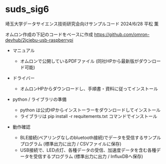 # suds_sig6
埼玉大学データサイエンス技術研究会向けサンプルコード
2024/6/28 平松 薫

オムロン作成の下記のコードをベースに作成
https://github.com/omron-devhub/2jciebu-usb-raspberrypi

* マニュアル
  * オムロンで公開しているPDFファイル (同社HPから最新版がダウンロード可能)
* ドライバー
  * オムロンHPからダウンロードし、手順書・資料に従ってインストール
* python / ライブラリの準備
  * python は公式HPからインストーラーをダウンロードしてインストール
  * ライブラリは pip install -r requitements.txt コマンドでインストール

* 動作確認
  * BLE接続(ペアリングなしのbluetooth接続)でデータを受信するサンプルプログラム (標準出力に出力 / CSVファイルに保存)
  * USB接続で、LED点灯、各種データの受信、加速度データを含む各種データを受信するプログラム (標準出力に出力 / InfluxDBへ保存)




